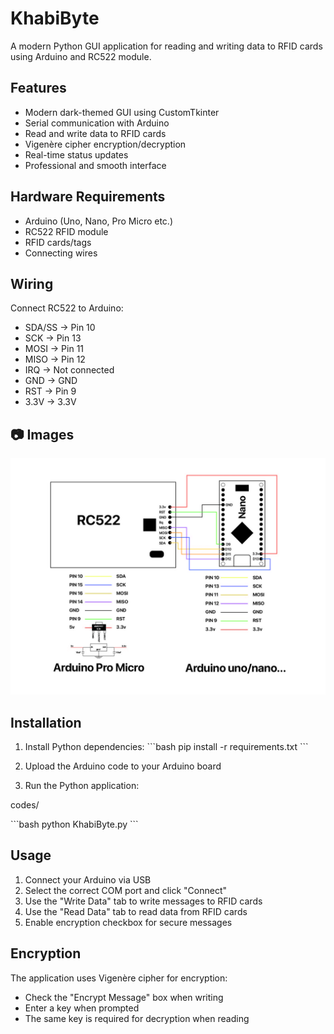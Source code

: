 # KhabiByte

A modern Python GUI application for reading and writing data to RFID cards using Arduino and RC522 module.

## Features

- Modern dark-themed GUI using CustomTkinter
- Serial communication with Arduino
- Read and write data to RFID cards
- Vigenère cipher encryption/decryption
- Real-time status updates
- Professional and smooth interface

## Hardware Requirements

- Arduino (Uno, Nano, Pro Micro etc.)
- RC522 RFID module
- RFID cards/tags
- Connecting wires

## Wiring

Connect RC522 to Arduino:
- SDA/SS -> Pin 10
- SCK -> Pin 13
- MOSI -> Pin 11
- MISO -> Pin 12
- IRQ -> Not connected
- GND -> GND
- RST -> Pin 9
- 3.3V -> 3.3V

## 📷 Images
![circuit](images/Circuit-diagrams.jpg)


## Installation

1. Install Python dependencies:
\`\`\`bash
pip install -r requirements.txt
\`\`\`

2. Upload the Arduino code to your Arduino board

3. Run the Python application:

codes/

\`\`\`bash
python KhabiByte.py
\`\`\`

## Usage

1. Connect your Arduino via USB
2. Select the correct COM port and click "Connect"
3. Use the "Write Data" tab to write messages to RFID cards
4. Use the "Read Data" tab to read data from RFID cards
5. Enable encryption checkbox for secure messages

## Encryption

The application uses Vigenère cipher for encryption:
- Check the "Encrypt Message" box when writing
- Enter a key when prompted
- The same key is required for decryption when reading
